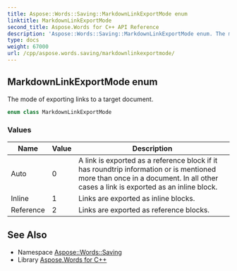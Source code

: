 ```yaml
---
title: Aspose::Words::Saving::MarkdownLinkExportMode enum
linktitle: MarkdownLinkExportMode
second_title: Aspose.Words for C++ API Reference
description: 'Aspose::Words::Saving::MarkdownLinkExportMode enum. The mode of exporting links to a target document in C++.'
type: docs
weight: 67000
url: /cpp/aspose.words.saving/markdownlinkexportmode/
---
```

## MarkdownLinkExportMode enum


The mode of exporting links to a target document.

```cpp
enum class MarkdownLinkExportMode
```

### Values

| Name | Value | Description |
| --- | --- | --- |
| Auto | 0 | A link is exported as a reference block if it has roundtrip information or is mentioned more than once in a document. In all other cases a link is exported as an inline block. |
| Inline | 1 | Links are exported as inline blocks. |
| Reference | 2 | Links are exported as reference blocks. |

## See Also

* Namespace [Aspose::Words::Saving](../)
* Library [Aspose.Words for C++](../../)
